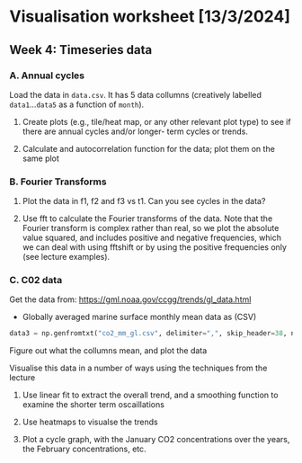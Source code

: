 # Visualisation worksheet [13/3/2024]

## Week 4: Timeseries data

### A. Annual cycles

Load the data in `data.csv`.
It has 5 data collumns (creatively labelled `data1`...`data5` as a function of `month`).

1. Create plots (e.g., tile/heat map, or any other relevant plot type) to see if there are annual cycles and/or longer-
term cycles or trends.

2. Calculate and autocorrelation function for the data; plot them on the same plot

### B. Fourier Transforms

1. Plot the data in f1, f2 and f3 vs t1. Can you see cycles in the data?

2. Use fft to calculate the Fourier transforms of the data. Note that the Fourier transform
is complex rather than real, so we plot the absolute value squared, and includes positive and negative frequencies, which we can deal with using fftshift or by using the
positive frequencies only (see lecture examples).

### C. C02 data

Get the data from: <https://gml.noaa.gov/ccgg/trends/gl_data.html>

* Globally averaged marine surface monthly mean data as (CSV)

```python
data3 = np.genfromtxt("co2_mm_gl.csv", delimiter=",", skip_header=38, names=True)
```

Figure out what the collumns mean, and plot the data

Visualise this data in a number of ways using the techniques from the lecture

1. Use linear fit to extract the overall trend, and a smoothing function to examine the shorter term oscaillations

2. Use heatmaps to visualse the trends

3. Plot a cycle graph, with the January CO2 concentrations over the years, the February concentrations, etc.
